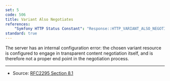 ```yaml
---
set: 5
code: 506
title: Variant Also Negotiates
references:
    "Symfony HTTP Status Constant": "Response::HTTP_VARIANT_ALSO_NEGOTIATES_EXPERIMENTAL"
standard: true
---
```


The server has an internal configuration error: the chosen variant resource is configured to engage in transparent content negotiation itself, and is therefore not a proper end point in the negotiation process.

---

* Source: [RFC2295 Section 8.1][1]

[1]: <http://tools.ietf.org/html/rfc2295#section-8.1>
